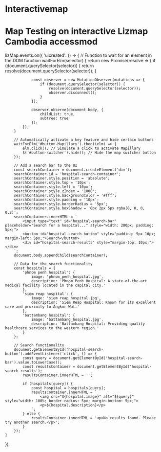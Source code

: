# Interactivemap
# Map Testing on interactive Lizmap Cambodia accessmod
lizMap.events.on({
    'uicreated': () => {
        // Function to wait for an element in the DOM
        function waitForElm(selector) {
            return new Promise(resolve => {
                if (document.querySelector(selector)) {
                    return resolve(document.querySelector(selector));
                }

                const observer = new MutationObserver(mutations => {
                    if (document.querySelector(selector)) {
                        resolve(document.querySelector(selector));
                        observer.disconnect();
                    }
                });

                observer.observe(document.body, {
                    childList: true,
                    subtree: true
                });
            });
        }

        // Automatically activate a key feature and hide certain buttons
        waitForElm('#button-Mapillary').then((elm) => {
            elm.click(); // Simulate a click to activate Mapillary
            $('#button-switcher').hide(); // Hide the map switcher button
        });

        // Add a search bar to the UI
        const searchContainer = document.createElement('div');
        searchContainer.id = 'hospital-search-container';
        searchContainer.style.position = 'absolute';
        searchContainer.style.top = '10px';
        searchContainer.style.left = '10px';
        searchContainer.style.zIndex = '1000';
        searchContainer.style.backgroundColor = '#fff';
        searchContainer.style.padding = '10px';
        searchContainer.style.borderRadius = '5px';
        searchContainer.style.boxShadow = '0px 2px 5px rgba(0, 0, 0, 0.2)';
        searchContainer.innerHTML = `
            <input type="text" id="hospital-search-bar" placeholder="Search for a hospital..." style="width: 200px; padding: 5px;">
            <button id="hospital-search-button" style="padding: 5px 10px; margin-left: 5px;">Search</button>
            <div id="hospital-search-results" style="margin-top: 10px;"></div>
        `;
        document.body.appendChild(searchContainer);

        // Data for the search functionality
        const hospitals = {
            'phnom penh hospital': {
                image: 'phnom_penh_hospital.jpg',
                description: 'Phnom Penh Hospital: A state-of-the-art medical facility located in the capital city.'
            },
            'siem reap hospital': {
                image: 'siem_reap_hospital.jpg',
                description: 'Siem Reap Hospital: Known for its excellent care and proximity to Angkor Wat.'
            },
            'battambang hospital': {
                image: 'battambang_hospital.jpg',
                description: 'Battambang Hospital: Providing quality healthcare services to the western region.'
            }
        };

        // Search functionality
        document.getElementById('hospital-search-button').addEventListener('click', () => {
            const query = document.getElementById('hospital-search-bar').value.toLowerCase();
            const resultsContainer = document.getElementById('hospital-search-results');
            resultsContainer.innerHTML = '';

            if (hospitals[query]) {
                const hospital = hospitals[query];
                resultsContainer.innerHTML = `
                    <img src="${hospital.image}" alt="${query}" style="width: 100%; border-radius: 5px; margin-bottom: 5px;">
                    <p>${hospital.description}</p>
                `;
            } else {
                resultsContainer.innerHTML = '<p>No results found. Please try another search.</p>';
            }
        });
    }
});

